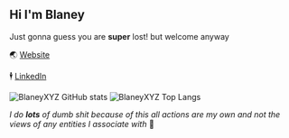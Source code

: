 ## Hi I'm Blaney
Just gonna guess you are **super** lost! but welcome anyway

🌏 [Website](https://blaney.xyz/)

🕴️ [LinkedIn](https://www.linkedin.com/in/nathanblaney/)

![BlaneyXYZ GitHub stats](https://github-readme-stats.vercel.app/api?username=blaneyxyz&show_icons=true)
![BlaneyXYZ Top Langs](https://github-readme-stats.vercel.app/api/top-langs/?username=blaneyxyz&layout=compact)

*I do **lots** of dumb shit because of this all actions are my own and not the views of any entities I associate with* 🧢
